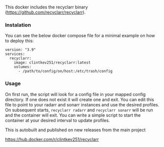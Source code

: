 This docker includes the recyclarr binary (https://github.com/recyclarr/recyclarr). 

### Instalation
You can see the below docker compose file for a minimal example on how to deploy this:
```
version: "3.9"
services:
  recyclarr:
    image: clintkev251/recyclarr:latest
    volumes:
      - /path/to/config/on/host:/etc/trash/config
```
### Usage
On first run, the script will look for a config file in your mapped config directory. If one does not exist it will create one and exit. You can edit this file to point to your radarr and sonarr instances and use the desired profiles. On subsequent starts, `recyclarr radarr` and `recyclarr sonarr` will be run and the container will exit. You can write a simple script to start the container at your desired interval to update profiles.

This is autobuilt and published on new releases from the main project

https://hub.docker.com/r/clintkev251/recyclarr
